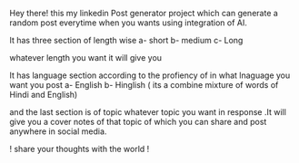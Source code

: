 Hey there! this my linkedin Post generator project which can generate a random post everytime when you wants using integration of AI.

It has three section of length wise 
  a- short 
  b- medium 
  c- Long 

  whatever length you want it will give you 

It has language section according to the profiency of in what lnaguage you want you post 
  a- English 
  b- Hinglish ( its a combine mixture of words of Hindi and English) 

and the last section is of topic whatever topic you want in response .It will give you a cover notes of that topic of which you can share and post anywhere in social media. 


  ! share your thoughts with the world !
